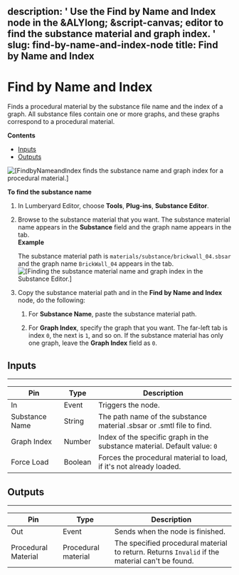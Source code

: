 description: ' Use the Find by Name and Index node in the &ALYlong; &script-canvas;
  editor to find the substance material and graph index. '
slug: find-by-name-and-index-node
title: Find by Name and Index
---
# Find by Name and Index<a name="find-by-name-and-index-node"></a>

Finds a procedural material by the substance file name and the index of a graph\. All substance files contain one or more graphs, and these graphs correspond to a procedural material\. 

**Contents**
+ [Inputs](#find-by-name-and-index-node-input)
+ [Outputs](#find-by-name-and-index-node-output)

![\[FindbyNameandIndex finds the substance name and graph index for a procedural material.\]](/images/scripting/script-canvas/scriptcanvasnodes/script-canvas-find-by-name-and-index-node.png)

**To find the substance name**

1. In Lumberyard Editor, choose **Tools**, **Plug\-ins**, **Substance Editor**\.

1. Browse to the substance material that you want\. The substance material name appears in the **Substance** field and the graph name appears in the tab\.  
**Example**  

   The substance material path is `materials/substance/brickwall_04.sbsar` and the graph name `BrickWall_04` appears in the tab\.  
![\[Finding the substance material name and graph index in the Substance Editor.\]](/images/scripting/script-canvas/scriptcanvasnodes/script-canvas-find-by-name-procedural-material-node-2.png)

1. Copy the substance material path and in the **Find by Name and Index** node, do the following:

   1. For **Substance Name**, paste the substance material path\.

   1. For **Graph Index**, specify the graph that you want\. The far\-left tab is index `0`, the next is `1`, and so on\. If the substance material has only one graph, leave the **Graph Index** field as `0`\.

## Inputs<a name="find-by-name-and-index-node-input"></a>


****  

| Pin | Type | Description | 
| --- | --- | --- | 
| In | Event | Triggers the node\. | 
| Substance Name | String | The path name of the substance material \.sbsar or \.smtl file to find\. | 
| Graph Index | Number |  Index of the specific graph in the substance material\.  Default value: `0`  | 
| Force Load | Boolean | Forces the procedural material to load, if it's not already loaded\. | 

## Outputs<a name="find-by-name-and-index-node-output"></a>


****  

| Pin | Type | Description | 
| --- | --- | --- | 
| Out | Event | Sends when the node is finished\. | 
| Procedural Material | Procedural material |  The specified procedural material to return\.  Returns `Invalid` if the material can't be found\.  | 